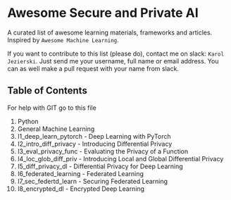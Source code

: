 # Awesome Secure and Private AI

A curated list of awesome learning materials, frameworks and articles. Inspired by `Awesome Machine Learning`.

If you want to contribute to this list (please do), contact me on slack: `Karol Jezierski`. 
Just send me your username, full name or email address. You can as well make a pull request with your name from slack.

## Table of Contents

For help with GIT go to this file

1. Python
2. General Machine Learning
3. l1_deep_learn_pytorch - Deep Learning with PyTorch
4. l2_intro_diff_privacy - Introducing Differential Privacy
5. l3_eval_privacy_func - Evaluating the Privacy of a Function
6. l4_loc_glob_diff_priv - Introducing Local and Global Differential Privacy
7. l5_diff_privacy_dl - Differential Privacy for Deep Learning
8. l6_federated_learning - Federated Learning
9. l7_sec_federtd_learn - Securing Federated Learning
10. l8_encrypted_dl - Encrypted Deep Learning
